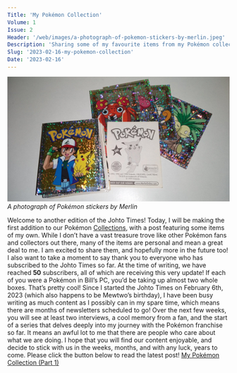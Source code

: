 ```yaml
---
Title: 'My Pokémon Collection'
Volume: 1
Issue: 2
Header: '/web/images/a-photograph-of-pokemon-stickers-by-merlin.jpeg'
Description: 'Sharing some of my favourite items from my Pokémon collection!'
Slug: '2023-02-16-my-pokemon-collection'
Date: '2023-02-16'
---
```


[![A photograph of Pokémon stickers by Merlin](/web/images/a-photograph-of-pokemon-stickers-by-merlin.jpeg)](/web/images/a-photograph-of-pokemon-stickers-by-merlin.jpeg)*A photograph of Pokémon stickers by Merlin*

Welcome to another edition of the Johto Times! Today, I will be making the first addition to our Pokémon [Collections](https://johto.substack.com/s/collections), with a post featuring some items of my own. While I don’t have a vast treasure trove like other Pokémon fans and collectors out there, many of the items are personal and mean a great deal to me. I am excited to share them, and hopefully more in the future too!
I also want to take a moment to say thank you to everyone who has subscribed to the Johto Times so far. At the time of writing, we have reached **50** subscribers, all of which are receiving this very update! If each of you were a Pokémon in Bill’s PC, you’d be taking up almost two whole boxes. That’s pretty cool!
Since I started the Johto Times on February 6th, 2023 (which also happens to be Mewtwo’s birthday), I have been busy writing as much content as I possibly can in my spare time, which means there are months of newsletters scheduled to go! Over the next few weeks, you will see at least two interviews, a cool memory from a fan, and the start of a series that delves deeply into my journey with the Pokémon franchise so far.
It means an awful lot to me that there are people who care about what we are doing. I hope that you will find our content enjoyable, and decide to stick with us in the weeks, months, and with any luck, years to come.
Please click the button below to read the latest post!
[My Pokémon Collection (Part 1)](https://johto.substack.com/p/my-pokemon-collection-part-1)